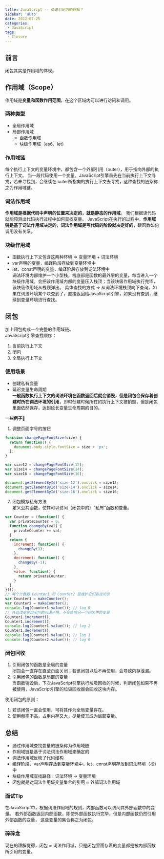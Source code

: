 ```yaml
---
title: JavaScript -- 说说对闭包的理解？
sidebar: 'auto'
date: 2022-07-25
categories:
 - JavaScript
tags:
 - Closure
---
```


## 前言
闭包其实是作用域的体现。

## 作用域（Scope）
作用域是**变量和函数作用范围**，在这个区域内可以进行访问和调用。

### 两种类型
- 全局作用域
- 局部作用域
  * 函数作用域
  * 块级作用域（es6、let）

### 作用域链
每个执行上下文的变量环境中，都包含一个外部引用（outer），用于指向外部的执行上下文。
当一段代码使用一个变量，JavaScript引擎首先在当前执行上下文寻找，若未寻找到，会继续在
outer所指向的执行上下文去寻找，这种查找的链条称之为作用域链。

### 词法作用域
**作用域是根据代码中声明的位置来决定的，就是静态的作用域**。
我们根据读代码就能预测出代码执行过程中如何查找变量。
JavaScript在执行的过程中，**作用域链是基于词法作用域决定的，词法作用域是写代码的阶段就决定好的**，跟函数如何调用没有关系。

### 块级作用域
- 函数执行上下文包含这两种环境 => 变量环境 + 词法环境
- var声明的变量，编译阶段存放到变量环境中
- let、const声明的变量，编译阶段存放到词法环境中<br/>
词法环境内部维护一个小型栈，栈底部是函数的最外层的变量，每当进入一个块级作用域，会把该作用域内部的变量压入栈顶；当该块级作用域执行完毕，该块级作用域从栈顶弹出。
具体查找的方式 => 从词法环境栈顶向下查询，如果在词法环境某个块查到了，直接返回给JavaScript引擎，如果没有查到，继续到变量环境进行查找。

## 闭包
加上闭包构成一个完整的作用域链。<br/>
JavaScript引擎查找顺序：
1. 当前执行上下文
2. 闭包
3. 全局执行上下文

### 使用场景
* 创建私有变量
* 延迟变量生命周期<br/>
  **一般函数执行上下文的词法环境在函数返回后就会销毁，但是闭包会保存着创建时所在词法环境的引用**，即时创建时候所在的执行上下文被销毁，但是闭包里面依然保存，达到延长变量生命周期的目的。

**一些例子**🌰<br/>
1. 调整页面字号的按钮
```js
function changePageFontSize(size) {
  return function() {
    document.body.style.fontSize = size + 'px';
  };
}

var size12 = changePageFontSize(12);
var size14 = changePageFontSize(14);
var size16 = changePageFontSize(16);

document.getElementById('size-12').onclick = size12;
document.getElementById('size-14').onclick = size14;
document.getElementById('size-16').onclick = size16;
```
2. 闭包模拟私有方法<br/>
   定义公共函数，使其可以访问（闭包中的）“私有”函数和变量。
```js
var Counter = (function() {
  var privateCounter = 0;
  function changeBy(val) {
    privateCounter += val;
  }
  return {
    increment: function() {
      changeBy(1);
    },
    decrement: function() {
      changeBy(-1);
    },
    value: function() {
      return privateCounter;
    }
  }
})();
// 两个计数器 Counter1 和 Counter2 是维护它们各自闭包
var Counter1 = makeCounter();
var Counter2 = makeCounter();
console.log(Counter1.value()); // log 0
// 各自改变各自闭包的词法环境，不会影响另一个闭包中的变量
Counter1.increment();
Counter1.increment();
console.log(Counter1.value()); // log 2
Counter1.decrement();
console.log(Counter1.value()); // log 1
console.log(Counter2.value()); // log 0
```
### 闭包回收
1. 引用闭包的函数是全局的变量<br/>
   闭包会一直存在直至页面关闭；若该闭包以后不再使用，会导致内存泄漏。
2. 引用闭包的函数是局部的变量<br/>
   当函数销毁后，下次JavaScript引擎执行垃圾回收的时候，判断闭包如果不再被使用，JavaScript引擎的垃圾回收器会回收这块内存。<br/>

使用闭包的原则：
1. 若该闭包一直会使用，可将其作为全局变量存在。
2. 使用频率不高，占用内存又大，尽量使其成为局部变量。

## 总结
* 通过作用域查找变量的链条称为作用域链
* 作用域链是基于词法词法作用域来确定的
* 词法作用域反映了代码结构
* 编译阶段，var声明存放到变量环境中，let、const声明存放到词法环境（栈）中
* 块级作用域查找路径：词法环境 -> 变量环境
* 闭包就是对词法作用域变量集合的引用 ≈ 外部词法作用域
### 面试Tip
在JavaScript中，根据词法作用域的规则，内部函数可以访问其外部函数中的变量。
若外部函数返回内部函数，即使外部函数执行完毕，但是内部函数仍然引用外部函数的变量，
这些变量的集合称之为闭包。
### 碎碎念
现在的理解觉得，闭包 ≈ 词法作用域，只是闭包里面存着的变量都是被内部函数所引用的变量。
